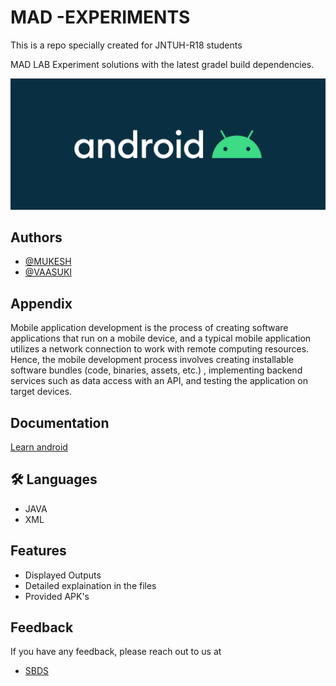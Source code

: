 
# MAD -EXPERIMENTS

This is a repo specially  created for JNTUH-R18 students 

MAD LAB Experiment solutions  with the latest gradel build dependencies.


![Logo](gifs/and.jpg)


## Authors

- [@MUKESH](https://github.com/MUKESH-NANI-IT)
- [@VAASUKI](https://github.com/Vaasuki3622)


## Appendix



Mobile application development is the process of creating software applications that run on a mobile device, and a typical mobile application utilizes a network connection to work with remote computing resources. Hence, the mobile development process involves creating installable software bundles (code, binaries, assets, etc.) , implementing backend services such as data access with an API, and testing the application on target devices.
## Documentation

[Learn android](gifs)


## 🛠 Languages
* JAVA
* XML


## Features

- Displayed Outputs
- Detailed explaination in the files
- Provided APK's


## Feedback

If you have any feedback, please reach out to us at

- [SBDS](https://sbds.netlify.app)

